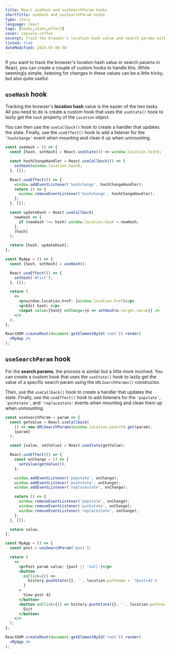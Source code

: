 ```yaml
---
title: React useHash and useSearchParam hooks
shortTitle: useHash and useSearchParam hooks
type: story
language: react
tags: [hooks,state,effect]
cover: capsule-coffee
excerpt: Track the browser's location hash value and search params with this pair of custom hooks.
listed: true
dateModified: 2024-07-06-30
---
```


If you want to track the browser's location hash value or search params in React, you can create a couple of custom hooks to handle this. While seemingly simple, listening for changes in these values can be a little tricky, but also quite useful.

## `useHash` hook

Tracking the browser's **location hash** value is the easier of the two tasks. All you need to do is create a custom hook that uses the `useState()` hook to lazily get the `hash` property of the `Location` object.

You can then use the `useCallback()` hook to create a handler that updates the state. Finally, use the `useEffect()` hook to add a listener for the `'hashchange'` event when mounting and clean it up when unmounting.

```jsx
const useHash = () => {
  const [hash, setHash] = React.useState(() => window.location.hash);

  const hashChangeHandler = React.useCallback(() => {
    setHash(window.location.hash);
  }, []);

  React.useEffect(() => {
    window.addEventListener('hashchange', hashChangeHandler);
    return () => {
      window.removeEventListener('hashchange', hashChangeHandler);
    };
  }, []);

  const updateHash = React.useCallback(
    newHash => {
      if (newHash !== hash) window.location.hash = newHash;
    },
    [hash]
  );

  return [hash, updateHash];
};

const MyApp = () => {
  const [hash, setHash] = useHash();

  React.useEffect(() => {
    setHash('#list');
  }, []);

  return (
    <>
      <p>window.location.href: {window.location.href}</p>
      <p>Edit hash: </p>
      <input value={hash} onChange={e => setHash(e.target.value)} />
    </>
  );
};

ReactDOM.createRoot(document.getElementById('root')).render(
  <MyApp />
);
```

## `useSearchParam` hook

For the **search params**, the process is similar but a little more involved. You can create a custom hook that uses the `useState()` hook to lazily get the value of a specific search param using the `URLSearchParams()` constructor.

Then, use the `useCallback()` hook to create a handler that updates the state. Finally, use the `useEffect()` hook to add listeners for the `'popstate'`, `'pushstate'`, and `'replacestate'` events when mounting and clean them up when unmounting.

```jsx
const useSearchParam = param => {
  const getValue = React.useCallback(
    () => new URLSearchParams(window.location.search).get(param),
    [param]
  );

  const [value, setValue] = React.useState(getValue);

  React.useEffect(() => {
    const onChange = () => {
      setValue(getValue());
    };

    window.addEventListener('popstate', onChange);
    window.addEventListener('pushstate', onChange);
    window.addEventListener('replacestate', onChange);

    return () => {
      window.removeEventListener('popstate', onChange);
      window.removeEventListener('pushstate', onChange);
      window.removeEventListener('replacestate', onChange);
    };
  }, []);

  return value;
};

const MyApp = () => {
  const post = useSearchParam('post');

  return (
    <>
      <p>Post param value: {post || 'null'}</p>
      <button
        onClick={() =>
          history.pushState({}, '', location.pathname + '?post=42')
        }
      >
        View post 42
      </button>
      <button onClick={() => history.pushState({}, '', location.pathname)}>
        Exit
      </button>
    </>
  );
};

ReactDOM.createRoot(document.getElementById('root')).render(
  <MyApp />
);
```
